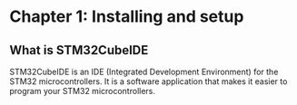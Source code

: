 # Chapter 1: Installing and setup

## What is STM32CubeIDE

STM32CubeIDE is an IDE (Integrated Development Environment) for the STM32 microcontrollers. It is a software application that makes it easier to program your STM32 microcontrollers.